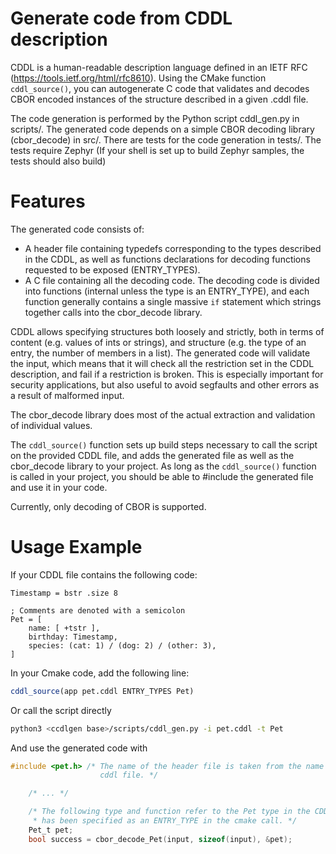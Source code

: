 Generate code from CDDL description
===================================

CDDL is a human-readable description language defined in an IETF RFC (https://tools.ietf.org/html/rfc8610).
Using the CMake function `cddl_source()`, you can autogenerate C code that validates and decodes CBOR encoded instances of the structure described in a given .cddl file.

The code generation is performed by the Python script cddl_gen.py in scripts/.
The generated code depends on a simple CBOR decoding library (cbor_decode) in src/.
There are tests for the code generation in tests/.
The tests require Zephyr (If your shell is set up to build Zephyr samples, the tests should also build)

Features
========

The generated code consists of:
 - A header file containing typedefs corresponding to the types described in the CDDL, as well as functions declarations for decoding functions requested to be exposed (ENTRY_TYPES).
 - A C file containing all the decoding code.
   The decoding code is divided into functions (internal unless the type is an ENTRY_TYPE), and each function generally contains a single massive `if` statement which strings together calls into the cbor_decode library.

CDDL allows specifying structures both loosely and strictly, both in terms of content (e.g. values of ints or strings), and structure (e.g. the type of an entry, the number of members in a list).
The generated code will validate the input, which means that it will check all the restriction set in the CDDL description, and fail if a restriction is broken.
This is especially important for security applications, but also useful to avoid segfaults and other errors as a result of malformed input.

The cbor_decode library does most of the actual extraction and validation of individual values.

The `cddl_source()` function sets up build steps necessary to call the script on the provided CDDL file, and adds the generated file as well as the cbor_decode library to your project.
As long as the `cddl_source()` function is called in your project, you should be able to #include the generated file and use it in your code.

Currently, only decoding of CBOR is supported.

Usage Example
=============

If your CDDL file contains the following code:

```cddl
Timestamp = bstr .size 8

; Comments are denoted with a semicolon
Pet = [
    name: [ +tstr ],
    birthday: Timestamp,
    species: (cat: 1) / (dog: 2) / (other: 3),
]
```

In your Cmake code, add the following line:

```cmake
cddl_source(app pet.cddl ENTRY_TYPES Pet)
```

Or call the script directly

```sh
python3 <ccdlgen base>/scripts/cddl_gen.py -i pet.cddl -t Pet
```

And use the generated code with

```c
#include <pet.h> /* The name of the header file is taken from the name of the
                    cddl file. */

    /* ... */

    /* The following type and function refer to the Pet type in the CDDL, which
     * has been specified as an ENTRY_TYPE in the cmake call. */
    Pet_t pet;
    bool success = cbor_decode_Pet(input, sizeof(input), &pet);
```
